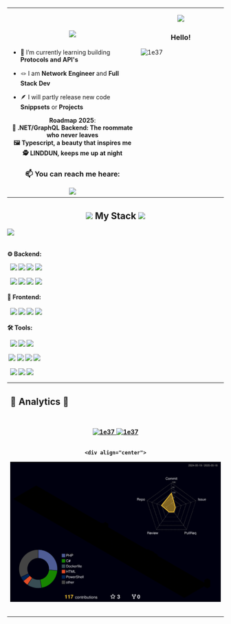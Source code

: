 <table style="border-color: transparent;" cellspacing=0 ><tr><td valign="center" width="50%">
  <h1 align="center">
    <img src="https://readme-typing-svg.herokuapp.com/?font=Righteous&size=35&center=true&vCenter=true&width=500&height=70&duration=7000&lines=Hello+im+David!+👋;Enjoy+exploring+my+GitHub!;" />
</h1>
	
- 👾 I’m currently learning building **Protocols and API's**
	
- 🪢 I am **Network Engineer** and **Full Stack Dev**
	
- 🪶 I will partly release new code **Snippsets** or **Projects**
<div align="center">
 
 <b> Roadmap 2025</b>:<br>
 **🧮 .NET/GraphQL Backend: The roommate who never leaves** <br>
 **🖼️ Typescript, a beauty that inspires me** <br>
 **🕵️ LINDDUN, keeps me up at night** <br>
 </div>
 <h3 align="center">📫 You can reach me heare:</h3>	
 <div align="center"> 
  <a href="mailto:dbz.work@outlook.de">
    <img src="https://img.shields.io/badge/Microsoft_Outlook-0078D4?style=for-the-badge&logo=microsoft-outlook&logoColor=white" />
  </a>
  </a>
</div>

</td><td valign="top" width="33%">
<p align="right">


<div align="center">
    <img src="https://skillicons.dev/icons?i=linux" /><br>
</div>
<h3 align="center">Hello!<br></h3>

<p><img align="left" src="https://github-readme-stats.vercel.app/api/top-langs?username=1e37&show_icons=true&locale=en&layout=compact" alt="1e37" /></p> 

</td></tr></table>

<h2 align="center"> <img src="https://media2.giphy.com/media/QssGEmpkyEOhBCb7e1/giphy.gif?cid=ecf05e47a0n3gi1bfqntqmob8g9aid1oyj2wr3ds3mg700bl&rid=giphy.gif" width ="25"><b> My Stack <img src="https://media2.giphy.com/media/QssGEmpkyEOhBCb7e1/giphy.gif?cid=ecf05e47a0n3gi1bfqntqmob8g9aid1oyj2wr3ds3mg700bl&rid=giphy.gif" width ="25"> </h2> 
 <img src="https://user-images.githubusercontent.com/73097560/115834477-dbab4500-a447-11eb-908a-139a6edaec5c.gif"><br><br>
	
⚙️ Backend: <br>

 &nbsp; <img src="https://img.shields.io/badge/c%23%20-%23239120.svg?&style=for-the-badge&logo=c-sharp&logoColor=white"/>
            <img src="https://img.shields.io/badge/python%20-%2314354C.svg?&style=for-the-badge&logo=python&logoColor=white"/> 
            <img src="https://img.shields.io/badge/powershell-5391FE?style=for-the-badge&logo=powershell&logoColor=white"/>
             <img src="https://img.shields.io/badge/Shell_Script-121011?style=for-the-badge&logo=gnu-bash&logoColor=white"/>

	                
 &nbsp;  <img src ="https://img.shields.io/badge/postgres-%23316192.svg?&style=for-the-badge&logo=postgresql&logoColor=white"/>
            <img src="https://img.shields.io/badge/mysql-%2300f.svg?&style=for-the-badge&logo=mysql&logoColor=white"/>
            <img src="https://img.shields.io/badge/GraphQl-E10098?style=for-the-badge&logo=graphql&logoColor=white"/>
	    <img src="https://img.shields.io/badge/Nginx-009639?style=for-the-badge&logo=nginx&logoColor=white)sssss"/> <br><br>
  🎨 Frontend: <br>          
  &nbsp; <img src="https://img.shields.io/badge/react%20-%2320232a.svg?&style=for-the-badge&logo=react&logoColor=%2361DAFB"/>
            <img src="https://img.shields.io/badge/javascript%20-%23323330.svg?&style=for-the-badge&logo=javascript&logoColor=%23F7DF1E"/>
            <img src="https://img.shields.io/badge/Tailwind_CSS-38B2AC?style=for-the-badge&logo=tailwind-css&logoColor=white"/>
            <img src="https://img.shields.io/badge/PHP-777BB4?style=for-the-badge&logo=php&logoColor=white"/> <br><br>
  🛠️ Tools: <br>      
              
  &nbsp;  <img src="https://img.shields.io/badge/git%20-%23F05033.svg?&style=for-the-badge&logo=git&logoColor=white"/>
              <img src="https://img.shields.io/badge/Postman-FF6C37?style=for-the-badge&logo=Postman&logoColor=white"/>
              <img src="https://img.shields.io/badge/Obsidian-483699?style=for-the-badge&logo=Obsidian&logoColor=white"/>
              

 &nbsp;<img src="https://img.shields.io/badge/VSCode-0078D4?style=for-the-badge&logo=visual%20studio%20code&logoColor=white"/>
            <img src="https://img.shields.io/badge/Visual_Studio-5C2D91?style=for-the-badge&logo=visual%20studio&logoColor=white"/>
	    <img src="https://img.shields.io/badge/Arduino_IDE-00979D?style=for-the-badge&logo=arduino&logoColor=white"/>
            <img src="https://img.shields.io/badge/VIM-%2311AB00.svg?&style=for-the-badge&logo=vim&logoColor=white"/>
            

            
        
  
  &nbsp; <img src="https://img.shields.io/badge/adobe%20photoshop%20-%2331A8FF.svg?&style=for-the-badge&logo=adobe%20photoshop&logoColor=white"/>
              <img src="https://img.shields.io/badge/Adobe%20Premiere%20Pro-9999FF?style=for-the-badge&logo=Adobe%20Premiere%20Pro&logoColor=white"/>
            <img src="https://img.shields.io/badge/Adobe%20after%20affects-CF96FD?style=for-the-badge&logo=Adobe%20after%20effects&logoColor=393665"/>


<table style="border-color: transparent;" cellspacing=0 ><tr><td valign="top" width="10%">





  <h2> 🍃 Analytics 🍃</h2>
<br/>

<p align="center">
	<a href="https://github.com/Bouaskaoun">
	<img width="49.5%" src="https://github-readme-stats.vercel.app/api?username=1e37&show_icons=true" alt="1e37">
	<img width="49.5%" src="https://github-readme-streak-stats.herokuapp.com/?user=1e37" alt="1e37">
	</a>
	<br/> <br/>

 
	  
</p

  ***
  
<div align="center">


<!--  <img alt="snake eating my contributions" src="https://raw.githubusercontent.com/1e37/1e37/output/github-contribution-grid-snake.svg" /> !-->

    <div align="center">
 <img width="900" align="center" src="https://github.com/1e37/1e37/blob/main/profile-3d-contrib/profile-night-rainbow.svg">
</div>
  
  
  <br/>
</div>


  
</p>
</td></tr></table>
